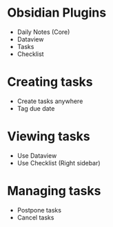 # Obsidian Plugins
- Daily Notes (Core)
- Dataview
- Tasks
- Checklist

# Creating tasks
- Create tasks anywhere
- Tag due date

# Viewing tasks
- Use Dataview
- Use Checklist (Right sidebar)

# Managing tasks
- Postpone tasks
- Cancel tasks